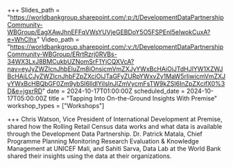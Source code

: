 +++
Slides_path = "https://worldbankgroup.sharepoint.com/:p:/t/DevelopmentDataPartnershipCommunity-WBGroup/EagXAwJhnEFFqVWsYUVjeGEBDoY5O5FSPEnI5elwokCuxA?e=WhClhx"
Video_path = "https://worldbankgroup.sharepoint.com/:v:/t/DevelopmentDataPartnershipCommunity-WBGroup/ERrtRzrj0RVBs-34WX3LxJ8BMCukbUZNomSrF1YjCQXVcA?nav=eyJyZWZlcnJhbEluZm8iOnsicmVmZXJyYWxBcHAiOiJTdHJlYW1XZWJBcHAiLCJyZWZlcnJhbFZpZXciOiJTaGFyZURpYWxvZy1MaW5rIiwicmVmZXJyYWxBcHBQbGF0Zm9ybSI6IldlYiIsInJlZmVycmFsTW9kZSI6InZpZXcifX0%3D&e=jgxrRD"
date = 2024-10-17T01:00:00Z
scheduled_date = 2024-10-17T05:00:00Z
title = "Tapping Into​ On-the-Ground Insights With Premise"
workshop_types = ["Workshops"]

+++
Chris Watson, Vice President of International Development at Premise, shared how the Rolling Retail Census data works and what data is available through the Development Data Partnership.  Dr. Patrick Matala, Chief Programme Planning Monitoring Research Evaluation & Knowledge Management at UNICEF Mali, and Sahiti Sarva, Data Lab at the World Bank shared their insights using the data at their organizations. 